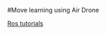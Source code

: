 #Move learning using Air Drone

[Ros tutorials](http://wiki.ros.org/ROS/Tutorials/UnderstandingTopics)
